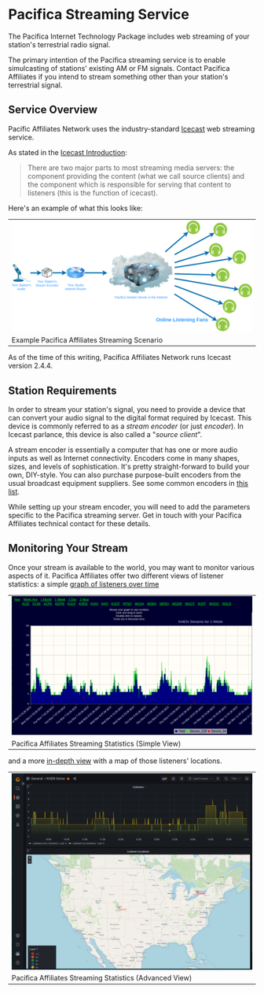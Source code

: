 <!--
---
	title: Pacifica Streaming Service
	author: David Klann <dklann@broadcasttool.com>
	date: Mon Mar 13 12:12:22 PM CDT 2023
---
-->
<!-- Create formatted output with one of these commands:
	pandoc --toc --standalone --self-contained -f markdown -t html -o index.html index.md
	pandoc --toc --standalone --self-contained -f markdown -t latex -o index.pdf index.md
-->
# Pacifica Streaming Service #

The Pacifica Internet Technology Package includes web streaming of your
station's terrestrial radio signal.

The primary intention of the Pacifica streaming service is to enable
simulcasting of stations' existing AM or FM signals. Contact Pacifica Affiliates
if you intend to stream something other than your station's terrestrial signal.

<!--toc-->

## Service Overview ##

Pacific Affiliates Network uses the industry-standard
[Icecast](https://icecast.org/) web streaming service.

As stated in the
[Icecast Introduction](https://icecast.org/docs/icecast-2.4.1/introduction.html):

> There are two major parts to most streaming media servers: the component
> providing the content (what we call source clients) and the component which
> is responsible for serving that content to listeners (this is the function
> of icecast).

Here's an example of what this looks like:

<table>
 <tr>
  <td width="100%"><img src="../images/icecast-streaming.png" /></td>
 </tr>
 <tr>
  <td>Example Pacifica Affiliates Streaming Scenario</td>
 </tr>
</table>

As of the time of this writing, Pacifica Affiliates Network runs Icecast version
2.4.4.

## Station Requirements ##

In order to stream your station's signal, you need to provide a device that can
convert your audio signal to the digital format required by Icecast. This device
is commonly referred to as a _stream encoder_ (or just _encoder_). In Icecast
parlance, this device is also called a "_source client_".

A stream encoder is essentially a computer that has one or more audio inputs as
well as Internet connectivity. Encoders come in many shapes, sizes, and levels
of sophistication. It's pretty straight-forward to build your own, DIY-style.
You can also purchase purpose-built encoders from the usual broadcast equipment
suppliers. See some common encoders in [this list](encoders.md).

While setting up your stream encoder, you will need to add the parameters
specific to the Pacifica streaming server. Get in touch with your Pacifica
Affiliates technical contact for these details.

## Monitoring Your Stream ##

Once your stream is available to the world, you may want to monitor various
aspects of it. Pacifica Affiliates offer two different views of listener
statistics: a simple
[graph of listeners over time](https://stats.pacificaservice.org/)

<table>
 <tr>
  <td width="100%"><img src="../images/stats-pacificaservice.png" /></td>
 </tr>
 <tr>
  <td>Pacifica Affiliates Streaming Statistics (Simple View)</td>
 </tr>
</table>

and a more [in-depth view](https://monitor.pacificaservice.org/) with a map of
those listeners' locations.

<table>
 <tr>
  <td width="100%"><img src="../images/monitor-pacificaservice.png" /></td>
 </tr>
 <tr>
  <td>Pacifica Affiliates Streaming Statistics (Advanced View)</td>
 </tr>
</table>
